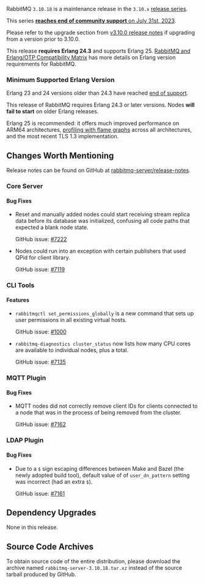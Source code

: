 RabbitMQ `3.10.18` is a maintenance release in the `3.10.x` [release series](https://www.rabbitmq.com/versions.html).

This series [**reaches end of community support** on July 31st, 2023](https://rabbitmq.com/versions.html).

Please refer to the upgrade section from [v3.10.0 release notes](https://github.com/rabbitmq/rabbitmq-server/releases/tag/v3.10.0)
if upgrading from a version prior to 3.10.0.

This release **requires Erlang 24.3** and supports Erlang 25.
[RabbitMQ and Erlang/OTP Compatibility Matrix](https://www.rabbitmq.com/which-erlang.html) has more details on
Erlang version requirements for RabbitMQ.


### Minimum Supported Erlang Version

Erlang 23 and 24 versions older than 24.3 have reached [end of support](https://www.rabbitmq.com/which-erlang.html).

This release of RabbitMQ requires Erlang 24.3 or later versions. Nodes **will fail to start** on older Erlang releases.

Erlang 25 is recommended: it offers much improved performance on ARM64 architectures, [profiling with flame graphs](https://blog.rabbitmq.com/posts/2022/05/flame-graphs/)
across all architectures, and the most recent TLS 1.3 implementation.


## Changes Worth Mentioning

Release notes can be found on GitHub at [rabbitmq-server/release-notes](https://github.com/rabbitmq/rabbitmq-server/tree/v3.11.x/release-notes).

### Core Server

#### Bug Fixes

 * Reset and manually added nodes could start receiving stream replica data before its database was initialized,
   confusing all code paths that expected a blank node state.

   GitHub issue: [#7222](https://github.com/rabbitmq/rabbitmq-server/pull/7222)

 * Nodes could run into an exception with certain publishers that used QPid for client library.

   GitHub issue: [#7119](https://github.com/rabbitmq/rabbitmq-server/issues/7119)


### CLI Tools

#### Features

 * `rabbitmqctl set_permissions_globally` is a new command that sets up user permissions in all existing virtual hosts.

   GitHub issue: [#1000](https://github.com/rabbitmq/rabbitmq-server/issues/1000)

 * `rabbitmq-diagnostics cluster_status` now lists how many CPU cores are available to individual nodes, plus a total.

   GitHub issue: [#7135](https://github.com/rabbitmq/rabbitmq-server/pull/7135)


### MQTT Plugin

#### Bug Fixes

 * MQTT nodes did not correctly remove client IDs for clients connected to a node that was in the process of
   being removed from the cluster.

   GitHub issue: [#7162](https://github.com/rabbitmq/rabbitmq-server/pull/7162)


### LDAP Plugin

#### Bug Fixes

 * Due to a `$` sign escaping differences between Make and Bazel (the newly adopted build tool),
   default value of of `user_dn_pattern` setting was incorrect (had an extra `$`).

   GitHub issue: [#7161](https://github.com/rabbitmq/rabbitmq-server/issues/7161)


## Dependency Upgrades

None in this release.


## Source Code Archives

To obtain source code of the entire distribution, please download the archive named `rabbitmq-server-3.10.18.tar.xz`
instead of the source tarball produced by GitHub.
